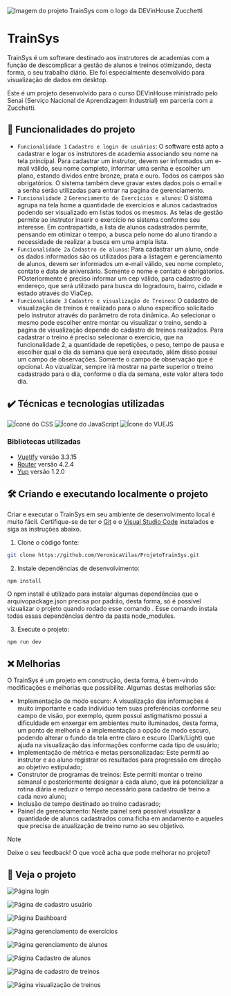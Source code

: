 ![Imagem do projeto TrainSys com o logo da DEVinHouse Zucchetti](https://github.com/VeronicaVilas/ProjetoTrainSys/assets/135287830/b939883d-1e61-4251-b0cb-ee105c49f381)

# TrainSys
TrainSys é um software destinado aos instrutores de academias com a função de descomplicar a gestão de alunos e treinos otimizando, desta forma, o seu trabalho diário. Ele foi especialmente desenvolvido para visualização de dados em desktop.

Este é um projeto desenvolvido para o curso DEVinHouse ministrado pelo Senai (Serviço Nacional de Aprendizagem Industrial) em parceria com a Zucchetti.

## 🔨 Funcionalidades do projeto

- `Funcionalidade 1` `Cadastro e login de usuários`: O software está apto a cadastrar e logar os instrutores de academia associando seu nome na tela principal. Para cadastrar um instrutor, devem ser informados um e-mail válido, seu nome completo, informar uma senha e escolher um plano, estando dividos entre bronze, prata e ouro. Todos os campos são obrigatórios. O sistema também deve gravar estes dados pois o email e a senha serão utilizadas para entrar na pagina de gerenciamento.
- `Funcionalidade 2` `Gerenciamento de Exercícios e alunos`: O sistema agrupa na tela home a quantidade de exercícios e alunos cadastrados podendo ser visualizado em listas todos os mesmos. As telas de gestão permite ao instrutor inserir o exercício no sistema conforme seu interesse. Em contrapartida, a lista de alunos cadastrados permite, pensando em otimizar o tempo, a busca pelo nome do aluno tirando a necessidade de realizar a busca em uma ampla lista.
- `Funcionalidade 2a` `Cadastro de alunos`: Para cadastrar um aluno, onde os dados informados são os utilizados para a listagem e gerenciamento de alunos, devem ser informados um e-mail válido, seu nome completo, contato e data de aniversário. Somente o nome e contato é obrigátorios. POsteriormente é preciso informar um cep válido, para cadastro do endereço, que será utilizado para busca do logradouro, bairro, cidade e estado através do ViaCep.
- `Funcionalidade 3` `Cadastro e visualização de Treinos`: O cadastro de visualização de treinos é realizado para o aluno especifico solicitado pelo instrutor através do parâmetro de rota dinâmica. Ao selecionar o mesmo pode escolher entre montar ou visualizar o treino, sendo a pagina de visualização depende do cadastro de treinos realizados. Para cadastrar o treino é preciso selecionar o exercicio, que na funcionalidade 2, a quantidade de repetições, o peso, tempo de pausa e escolher qual o dia da semana que será executado, além disso possui um campo de observações. Somente o campo de observação que é opcional. Ao vizualizar, sempre irá mostrar na parte superior o treino cadastrado para o dia, conforme o dia da semana, este valor altera todo dia. 

## ✔️ Técnicas e tecnologias utilizadas

![Ícone do CSS](https://img.shields.io/badge/CSS-239120?&style=for-the-badge&logo=css3&logoColor=white)
![Ícone do JavaScript](https://img.shields.io/badge/JavaScript-F7DF1E?style=for-the-badge&logo=javascript&logoColor=black)
![Ícone do VUEJS](https://img.shields.io/badge/Vue.js-35495E?style=for-the-badge&logo=vue.js&logoColor=4FC08D)

### Bibliotecas utilizadas

- [Vuetify](https://vuetifyjs.com/en/) versão 3.3.15
- [Router](https://router.vuejs.org/) versão 4.2.4
- [Yup](https://www.npmjs.com/package/yup) versão 1.2.0


## 🛠️ Criando e executando localmente o projeto
Criar e executar o TrainSys em seu ambiente de desenvolvimento local é muito fácil. Certifique-se de ter o [Git](https://git-scm.com/downloads) e o [Visual Studio Code](https://code.visualstudio.com/) instalados e siga as instruções abaixo.


1. Clone o código fonte:

```bash
git clone https://github.com/VeronicaVilas/ProjetoTrainSys.git
```

2. Instale dependências de desenvolvimento:

```bash
npm install
```

O npm install é utilizado para instalar algumas dependências que o arquivopackage.json precisa por padrão, desta forma, só é possível vizualizar o projeto quando rodado esse comando . Esse comando instala todas essas dependências dentro da pasta node_modules. 

3. Execute o projeto:

```bash
npm run dev
```
## ❌ Melhorias
O TrainSys é um projeto em construção, desta forma, é bem-vindo modificações e melhorias que possibilite. Algumas destas melhorias são:

- Implementação de modo escuro: A visualização das informações é muito importante e cada individuo tem suas preferências conforme seu campo de visão, por exemplo, quem possui astigmatismo possui a dificuldade em enxergar em ambientes muito iluminados, desta forma, um ponto de melhoria é a implementação a opção de modo escuro, podendo alterar o fundo da tela entre claro e escuro (Dark/Light) que ajuda na visualização das informações conforme cada tipo de usuário; 
- Implementação de métrica e metas personalizadas: Este permiti ao instrutor e ao aluno registrar os resultados para progressão em direção ao objetivo estipulado; 
- Construtor de programas de treinos: Este permiti montar o treino semanal e posteriormente designar a cada aluno, que irá potencializar a rotina diária e reduzir o tempo necessário para cadastro de treino a cada novo aluno;
- Inclusão de tempo destinado ao treino cadasrado;
- Painel de gerenciamento: Neste painel será possível visualizar a quantidade de alunos cadastrados coma ficha em andamento e aqueles que precisa de atualização de treino rumo ao seu objetivo.

> [!NOTE]
> Deixe o seu feedback! O que você acha que pode melhorar no projeto?

## 👀 Veja o projeto

![Página login](https://github.com/VeronicaVilas/ProjetoTrainSys/assets/135287830/bc485480-1769-4cb9-b8c7-79848b2cc943)

![Página de cadastro usuário](https://github.com/VeronicaVilas/ProjetoTrainSys/assets/135287830/d9f38844-a487-4d2e-a149-7096ddb2b466)

![Página Dashboard](https://github.com/VeronicaVilas/ProjetoTrainSys/assets/135287830/defa5fe5-2e88-4aab-8811-0c55c83a19c7)

![Página gerenciamento de exercícios](https://github.com/VeronicaVilas/ProjetoTrainSys/assets/135287830/8b280295-f150-4f9c-a266-9828f827a774)

![Página gerenciamento de alunos](https://github.com/VeronicaVilas/ProjetoTrainSys/assets/135287830/91ee8a3f-6472-4ed7-bbab-c6df9198ad35)

![Página Cadastro de alunos](https://github.com/VeronicaVilas/ProjetoTrainSys/assets/135287830/02e10bcf-d0e6-4958-9d63-435818ea8774)

![Página de cadastro de treinos](https://github.com/VeronicaVilas/ProjetoTrainSys/assets/135287830/8ad879bb-2467-4c39-88f7-4969fb7d70cc)

![Página visualização de treinos](https://github.com/VeronicaVilas/ProjetoTrainSys/assets/135287830/f245ca54-cca9-485f-b696-548e91f9d203)